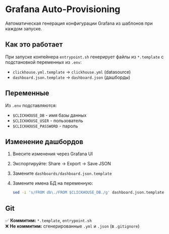 # Grafana Auto-Provisioning

Автоматическая генерация конфигурации Grafana из шаблонов при каждом запуске.

## Как это работает

При запуске контейнера `entrypoint.sh` генерирует файлы из `*.template` с подстановкой переменных из `.env`:

- `clickhouse.yml.template` → `clickhouse.yml` (datasource)
- `dashboard.json.template` → `dashboard.json` (дашборды)

## Переменные

Из `.env` подставляются:

- `$CLICKHOUSE_DB` - имя базы данных
- `$CLICKHOUSE_USER` - пользователь
- `$CLICKHOUSE_PASSWORD` - пароль

## Изменение дашбордов

1. Внесите изменения через Grafana UI
2. Экспортируйте: Share → Export → Save JSON
3. Замените `dashboards/dashboard.json.template`
4. Замените имена БД на переменную:

   ```bash
   sed -i 's/FROM db\./FROM $CLICKHOUSE_DB./g' dashboard.json.template
   ```

## Git

✅ **Коммитим:** `*.template`, `entrypoint.sh`  
❌ **Не коммитим:** сгенерированные `.yml` и `.json` (в `.gitignore`)
